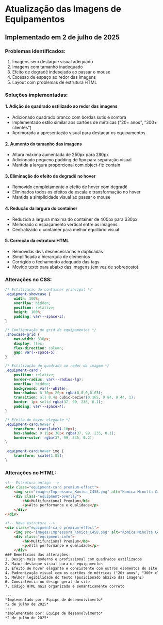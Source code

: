 # Atualização das Imagens de Equipamentos

## Implementado em 2 de julho de 2025

### Problemas identificados:
1. Imagens sem destaque visual adequado
2. Imagens com tamanho inadequado
3. Efeito de degradê indesejado ao passar o mouse
4. Excesso de espaço ao redor das imagens
5. Layout com problemas de estrutura HTML

### Soluções implementadas:

#### 1. Adição de quadrado estilizado ao redor das imagens
- Adicionado quadrado branco com bordas sutis e sombra
- Implementado estilo similar aos cartões de métricas ("20+ anos", "300+ clientes")
- Aprimorada a apresentação visual para destacar os equipamentos

#### 2. Aumento do tamanho das imagens
- Altura máxima aumentada de 250px para 280px
- Adicionado pequeno padding de 5px para separação visual
- Mantida a largura proporcional com object-fit: contain

#### 3. Eliminação do efeito de degradê no hover
- Removido completamente o efeito de hover com degradê
- Eliminados todos os efeitos de escala e transformação no hover
- Mantida a simplicidade visual ao passar o mouse

#### 4. Redução da largura do container
- Reduzida a largura máxima do container de 400px para 330px
- Melhorado o espaçamento vertical entre as imagens
- Centralizado o container para melhor equilíbrio visual

#### 5. Correção da estrutura HTML
- Removidas divs desnecessárias e duplicadas
- Simplificada a hierarquia de elementos
- Corrigido o fechamento adequado das tags
- Movido texto para abaixo das imagens (em vez de sobreposto)

### Alterações no CSS:
```css
/* Estilização do container principal */
.equipment-showcase {
    width: 100%;
    overflow: hidden;
    position: relative;
    height: 100%;
    padding: var(--space-3);
}

/* Configuração do grid de equipamentos */
.showcase-grid {
    max-width: 330px;
    display: flex;
    flex-direction: column;
    gap: var(--space-5);
}

/* Estilização do quadrado ao redor da imagem */
.equipment-card {
    position: relative;
    border-radius: var(--radius-lg);
    overflow: hidden;
    background: var(--white);
    box-shadow: 0 10px 20px rgba(0,0,0,0.03);
    transition: all 0.4s cubic-bezier(0.165, 0.84, 0.44, 1);
    border: 1px solid rgba(37, 99, 235, 0.1);
    padding: var(--space-4);
}

/* Efeito de hover elegante */
.equipment-card:hover {
    transform: translateY(-10px);
    box-shadow: 0 15px 30px rgba(37, 99, 235, 0.1);
    border-color: rgba(37, 99, 235, 0.2);
}

.equipment-card:hover img {
    transform: scale(1.05);
}
```

### Alterações no HTML:
```html
<!-- Estrutura antiga -->
<div class="equipment-card premium-effect">
    <img src="images/Impressora_Konica_C458.png" alt="Konica Minolta C458" class="img-fluid" style="padding: 25px;">
    <div class="equipment-overlay">
        <h6>Multifuncional Premium</h6>
        <p>Alta performance e qualidade</p>
    </div>
</div>

<!-- Nova estrutura -->
<div class="equipment-card premium-effect">
    <img src="images/Impressora_Konica_C458.png" alt="Konica Minolta C458" class="img-fluid">
    <div class="equipment-info">
        <h6>Multifuncional Premium</h6>
        <p>Alta performance e qualidade</p>
    </div>
### Benefícios das alterações:
1. Design mais moderno e profissional com quadrados estilizados
2. Maior destaque visual para os equipamentos 
3. Efeito de hover elegante e consistente com outros elementos do site
4. Padronização visual com os cartões de métricas ("20+ anos", "300+ clientes")
5. Melhor legibilidade do texto (posicionado abaixo das imagens)
6. Consistência no design geral do site
7. Código HTML mais organizado e semanticamente correto

---
*Implementado por: Equipe de desenvolvimento*  
*2 de julho de 2025*
---
*Implementado por: Equipe de desenvolvimento*  
*2 de julho de 2025*
